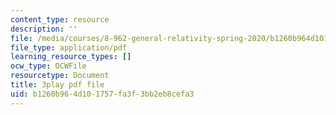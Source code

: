 ```yaml
---
content_type: resource
description: ''
file: /media/courses/8-962-general-relativity-spring-2020/b1260b964d101757fa3f3bb2eb8cefa3_JNWXzIFcf3g.pdf
file_type: application/pdf
learning_resource_types: []
ocw_type: OCWFile
resourcetype: Document
title: 3play pdf file
uid: b1260b96-4d10-1757-fa3f-3bb2eb8cefa3
---
```

